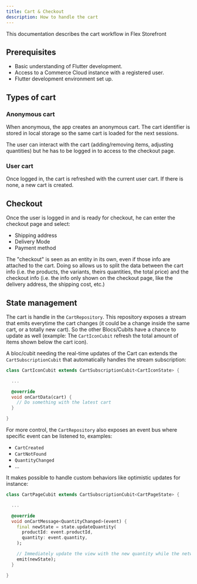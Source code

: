 ```yaml
---
title: Cart & Checkout
description: How to handle the cart
---
```


This documentation describes the cart workflow in Flex Storefront

## Prerequisites
- Basic understanding of Flutter development.
- Access to a Commerce Cloud instance with a registered user.
- Flutter development environment set up.

## Types of cart

### Anonymous cart

When anonymous, the app creates an anonymous cart. The cart identifier is stored in local storage so the same cart is loaded for the next sessions.

The user can interact with the cart (adding/removing items, adjusting quantities) but he has to be logged in to access to the checkout page.

### User cart

Once logged in, the cart is refreshed with the current user cart. If there is none, a new cart is created.

## Checkout

Once the user is logged in and is ready for checkout, he can enter the checkout page and select:
- Shipping address
- Delivery Mode
- Payment method

The "checkout" is seen as an entity in its own, even if those info are attached to the cart. Doing so allows us to split the data between the cart info (i.e. the products, the variants, theirs quantities, the total price) and the checkout info (i.e. the info only shown on the checkout page, like the delivery address, the shipping cost, etc.)

## State management

The cart is handle in the `CartRepository`. This repository exposes a stream that emits everytime the cart changes (it could be a change inside the same cart, or a totally new cart). So the other Blocs/Cubits have a chance to update as well (example: The `CartIconCubit` refresh the total amount of items shown below the cart icon).

A bloc/cubit needing the real-time updates of the Cart can extends the `CartSubscriptionCubit` that automatically handles the stream subscription:

```dart
class CartIconCubit extends CartSubscriptionCubit<CartIconState> {

  ...

  @override
  void onCartData(cart) {
    // Do something with the latest cart
  }

}
```

For more control, the `CartRepository` also exposes an event bus where specific event can be listened to, examples:

- `CartCreated`
- `CartNotFound`
- `QuantityChanged`
- ...

It makes possible to handle custom behaviors like optimistic updates for instance:

```dart
class CartPageCubit extends CartSubscriptionCubit<CartPageState> {

  ...

  @override
  void onCartMessage<QuantityChanged>(event) {
    final newState = state.updateQuantity(
      productId: event.productId,
      quantity: event.quantity,
    );

    // Immediately update the view with the new quantity while the network request is pending in the repository
    emit(newState);
  }

}
```
